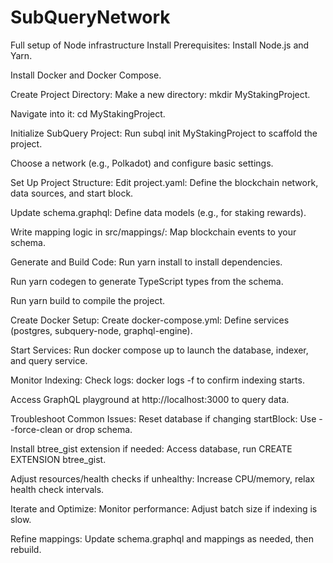 # SubQueryNetwork
Full setup of Node infrastructure 
Install Prerequisites:
Install Node.js and Yarn.

Install Docker and Docker Compose.

Create Project Directory:
Make a new directory: mkdir MyStakingProject.

Navigate into it: cd MyStakingProject.

Initialize SubQuery Project:
Run subql init MyStakingProject to scaffold the project.

Choose a network (e.g., Polkadot) and configure basic settings.

Set Up Project Structure:
Edit project.yaml: Define the blockchain network, data sources, and start block.

Update schema.graphql: Define data models (e.g., for staking rewards).

Write mapping logic in src/mappings/: Map blockchain events to your schema.

Generate and Build Code:
Run yarn install to install dependencies.

Run yarn codegen to generate TypeScript types from the schema.

Run yarn build to compile the project.

Create Docker Setup:
Create docker-compose.yml: Define services (postgres, subquery-node, graphql-engine).

Start Services:
Run docker compose up to launch the database, indexer, and query service.

Monitor Indexing:
Check logs: docker logs -f <subquery-node-container> to confirm indexing starts.

Access GraphQL playground at http://localhost:3000 to query data.

Troubleshoot Common Issues:
Reset database if changing startBlock: Use --force-clean or drop schema.

Install btree_gist extension if needed: Access database, run CREATE EXTENSION btree_gist.

Adjust resources/health checks if unhealthy: Increase CPU/memory, relax health check intervals.

Iterate and Optimize:
Monitor performance: Adjust batch size if indexing is slow.

Refine mappings: Update schema.graphql and mappings as needed, then rebuild.

